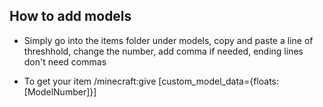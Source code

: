 ## How to add models ##

- Simply go into the items folder under models, copy and paste a line of threshhold, change the number, add comma if needed, ending lines don't need commas

- To get your item /minecraft:give <Player> <Item>[custom_model_data={floats:[ModelNumber]}]
